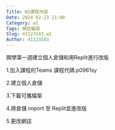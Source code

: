 ```yaml
---
Title: W1課程內容
Date: 2024-02-23 11:00
Category: w1
Tags: 網誌編寫
Slug: 41123143_w1
Author: 41123143
---
```


開學第一週建立個人倉儲和用Replit進行改版

<!-- PELICAN_END_SUMMARY -->

1.加入課程的Teams
  課程代碼:p0961sy

2.建立個人倉儲

3.下載可攜檔案

4.將倉儲 import 至 Replit並進改版

5.更改網誌